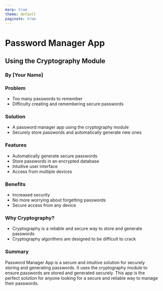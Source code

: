 ```yaml
---
marp: true
theme: default
paginate: true
---
```

# Password Manager App 
## Using the Cryptography Module
### By [Your Name]

### Problem

- Too many passwords to remember
- Difficulty creating and remembering secure passwords

### Solution

- A password manager app using the cryptography module 
- Securely store passwords and automatically generate new ones

### Features

- Automatically generate secure passwords 
- Store passwords in an encrypted database 
- Intuitive user interface
- Access from multiple devices

### Benefits

- Increased security 
- No more worrying about forgetting passwords
- Secure access from any device 

### Why Cryptography? 

- Cryptography is a reliable and secure way to store and generate passwords 
- Cryptography algorithms are designed to be difficult to crack 

### Summary 

Password Manager App is a secure and intuitive solution for securely storing and generating passwords. It uses the cryptography module to ensure passwords are stored and generated securely. This app is the perfect solution for anyone looking for a secure and reliable way to manage their passwords.
  